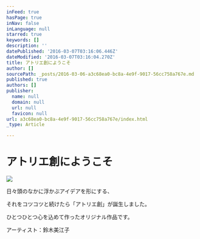 ```yaml
---
inFeed: true
hasPage: true
inNav: false
inLanguage: null
starred: true
keywords: []
description: ''
datePublished: '2016-03-07T03:16:06.446Z'
dateModified: '2016-03-07T03:16:04.270Z'
title: アトリエ創にようこそ
author: []
sourcePath: _posts/2016-03-06-a3c68ea0-bc8a-4e9f-9017-56cc758a767e.md
published: true
authors: []
publisher:
  name: null
  domain: null
  url: null
  favicon: null
url: a3c68ea0-bc8a-4e9f-9017-56cc758a767e/index.html
_type: Article

---
```

# アトリエ創にようこそ
![](https://the-grid-user-content.s3-us-west-2.amazonaws.com/4f36fc33-1142-406d-bf6b-302f0b6dc674.jpg)

日々頭のなかに浮かぶアイデアを形にする、

それをコツコツと続けたら「アトリエ創」が誕生しました。

ひとつひとつ心を込めて作ったオリジナル作品です。

アーティスト：鈴木美江子
